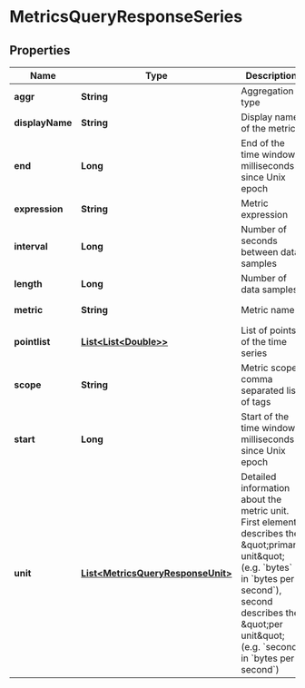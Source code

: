 

# MetricsQueryResponseSeries

## Properties

Name | Type | Description | Notes
------------ | ------------- | ------------- | -------------
**aggr** | **String** | Aggregation type |  [optional] [readonly]
**displayName** | **String** | Display name of the metric |  [optional] [readonly]
**end** | **Long** | End of the time window, milliseconds since Unix epoch |  [optional] [readonly]
**expression** | **String** | Metric expression |  [optional] [readonly]
**interval** | **Long** | Number of seconds between data samples |  [optional] [readonly]
**length** | **Long** | Number of data samples |  [optional] [readonly]
**metric** | **String** | Metric name |  [optional] [readonly]
**pointlist** | [**List&lt;List&lt;Double&gt;&gt;**](List.md) | List of points of the time series |  [optional] [readonly]
**scope** | **String** | Metric scope, comma separated list of tags |  [optional] [readonly]
**start** | **Long** | Start of the time window, milliseconds since Unix epoch |  [optional] [readonly]
**unit** | [**List&lt;MetricsQueryResponseUnit&gt;**](MetricsQueryResponseUnit.md) | Detailed information about the metric unit. First element describes the \&quot;primary unit\&quot; (e.g. &#x60;bytes&#x60; in &#x60;bytes per second&#x60;), second describes the \&quot;per unit\&quot; (e.g. &#x60;second&#x60; in &#x60;bytes per second&#x60;) |  [optional] [readonly]



